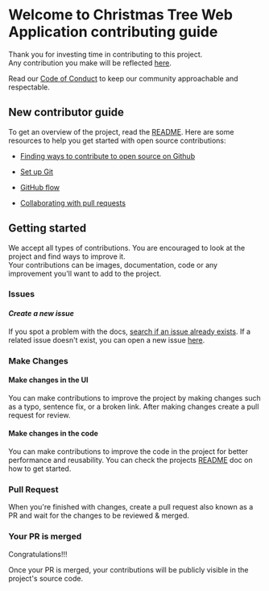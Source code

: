 # **Welcome to Christmas Tree Web Application contributing guide**

Thank you for investing time in contributing to this project. \
Any contribution you make will be reflected [here](https://github.com/HarunaDev/Christmas-tree).

Read our [Code of Conduct](https://github.com/HarunaDev/Christmas-tree/blob/main/CODE_OF_CONDUCT.md) to keep our community approachable and respectable.

## **New contributor guide**

To get an overview of the project, read the [README](https://github.com/HarunaDev/Christmas-tree/blob/main/README.md). Here are some resources to help you get started with open source contributions:

- [Finding ways to contribute to open source on Github](https://docs.github.com/en/get-started/exploring-projects-on-github/finding-ways-to-contribute-to-open-source-on-github)

- [Set up Git](https://docs.github.com/en/get-started/quickstart/set-up-git)

- [GitHub flow](https://docs.github.com/en/get-started/quickstart/github-flow)

- [Collaborating with pull requests](https://docs.github.com/en/github/collaborating-with-pull-requests)

## **Getting started**

We accept all types of contributions. You are encouraged to look at the project and find ways to improve it. \
Your contributions can be images, documentation, code or any improvement you'll want to add to the project.

### **Issues**

#### _Create a new issue_

If you spot a problem with the docs, [search if an issue already exists](https://docs.github.com/en/github/searching-for-information-on-github/searching-on-github/searching-issues-and-pull-requests#search-by-the-title-body-or-comments). If a related issue doesn't exist, you can open a new issue [here](https://github.com/HarunaDev/Christmas-tree/issues).

### **Make Changes**

#### **Make changes in the UI**

You can make contributions to improve the project by making changes such as a typo, sentence fix, or a broken link. After making changes create a pull request for review.

#### **Make changes in the code**

You can make contributions to improve the code in the project for better performance and reusability. You can check the projects [README](https://github.com/HarunaDev/Christmas-tree/blob/main/README.md) doc on how to get started.

### **Pull Request**

When you're finished with changes, create a pull request also known as a PR and wait for the changes to be reviewed & merged.

### **Your PR is merged**

Congratulations!!!

Once your PR is merged, your contributions will be publicly visible in the project's source code.
